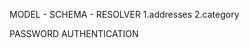 <!-- Finish inserting model-schema-resolvers for
1.users
2.items -->

MODEL - SCHEMA - RESOLVER
1.addresses
2.category

PASSWORD AUTHENTICATION



